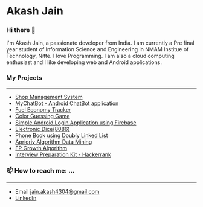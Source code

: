 # Akash Jain

### Hi there 👋
I'm Akash Jain, a passionate developer from India. I am currently a Pre final year student of Information Science and Engineering in NMAM Institue of Technology, Nitte. I love Programming. I am also a cloud computing enthusiast and I like developing web and Android applications.

### My Projects
****
- [Shop Management System](https://github.com/akashjain04/Shop-Management-System) 
- [MyChatBot - Android ChatBot application](https://github.com/akashjain04/MyChatBot)
- [Fuel Economy Tracker](https://github.com/akashjain04/Fuel_Economy_Tracker)
- [Color Guessing Game](https://github.com/akashjain04/ColorGuessingGame)
- [Simple Android Login Application using Firebase](https://github.com/akashjain04/LoginApplication_using_Firebase)
- [Electronic Dice(8086)](https://github.com/akashjain04/Electronic-Dice)
- [Phone Book using Doubly Linked List](https://github.com/akashjain04/Phone-Book-with-DLL)
- [Aprioriy Algorithm Data Mining](https://github.com/akashjain04/AprioriAlgorithm)
- [FP Growth Algorithm](https://github.com/akashjain04/FPGrowthAlgorithm)
- [Interview Preparation Kit - Hackerrank](https://github.com/akashjain04/Interview-Preparation-Kit)

### 📫 How to reach me: ...
****
- Email jain.akash4304@gmail.com
- [LinkedIn](https://www.linkedin.com/in/akash-jain-mangalore/)

<!--
**akashjain04/akashjain04** is a ✨ _special_ ✨ repository because its `README.md` (this file) appears on your GitHub profile.

Here are some ideas to get you started:

- 🔭 I’m currently working on ...
- 🌱 I’m currently learning ...
- 👯 I’m looking to collaborate on ...
- 🤔 I’m looking for help with ...
- 💬 Ask me about ...
- 📫 How to reach me: ...
- 😄 Pronouns: ...
- ⚡ Fun fact: ...
-->
